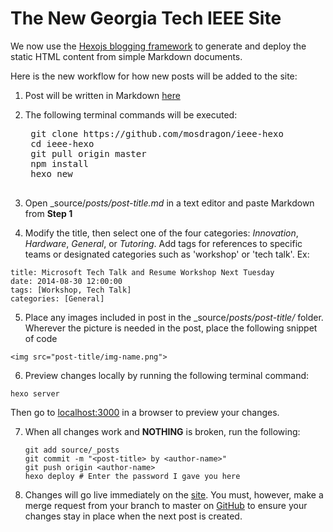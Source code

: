 The New Georgia Tech IEEE Site
==============================

We now use the [Hexojs blogging framework](https://github.com/hexojs/hexo) to generate and deploy the static HTML content from simple Markdown documents.

Here is the new workflow for how new posts will be added to the site:

1. Post will be written in Markdown [here](http://markable.in/editor/)
2. The following terminal commands will be executed:
    <pre>
    git clone https://github.com/mosdragon/ieee-hexo
    cd ieee-hexo
    git pull origin master
    npm install
    hexo new <post-title>
    </pre>
3. Open _source/_posts/post-title.md_ in a text editor and paste Markdown from __Step 1__

4. Modify the title, then select one of the four categories: _Innovation_, _Hardware_, _General_, or _Tutoring_. Add tags for references to specific teams or designated categories such as 'workshop' or 'tech talk'. Ex:
  ```
  title: Microsoft Tech Talk and Resume Workshop Next Tuesday
  date: 2014-08-30 12:00:00
  tags: [Workshop, Tech Talk]
  categories: [General]
  ```
5. Place any images included in post in the _source/_posts/post-title/_ folder. Wherever the picture is needed in the post, place the following snippet of code <br/>
  ```
  <img src="post-title/img-name.png">
  ```
6. Preview changes locally by running the following terminal command:
  ```
  hexo server
  ```
Then go to [localhost:3000](localhost:3000) in a browser to preview your changes.

7. When all changes work and __NOTHING__ is broken, run the following:
    ```
    git add source/_posts
    git commit -m "<post-title> by <author-name>"
    git push origin <author-name>
    hexo deploy # Enter the password I gave you here
    ```

8. Changes will go live immediately on the [site](https://ieee.gatech.edu). You must, however, make a merge request from your branch to master on [GitHub](https://github.com/mosdragon/ieee-hexo) to ensure your changes stay in place when the next post is created.
